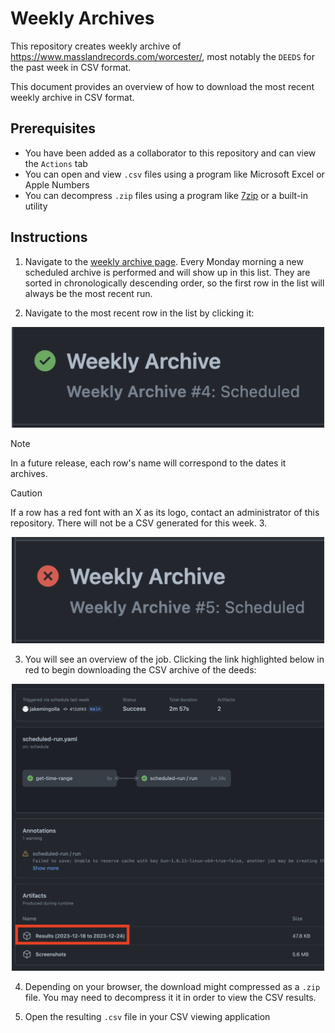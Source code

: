 # Weekly Archives

This repository creates weekly archive of
https://www.masslandrecords.com/worcester/, most notably the `DEEDS` for the
past week in CSV format.

This document provides an overview of how to download the most recent weekly
archive in CSV format.

## Prerequisites

- You have been added as a collaborator to this repository and can view the
  `Actions` tab
- You can open and view `.csv` files using a program like Microsoft Excel or
  Apple Numbers
- You can decompress `.zip` files using a program like
  [7zip](https://www.7-zip.org/) or a built-in utility

## Instructions

1. Navigate to the [weekly archive
   page](https://github.com/jakemingolla/worcester-deed-archive/actions/workflows/scheduled-run.yaml).
   Every Monday morning a new scheduled archive is performed and will show up in
   this list. They are sorted in chronologically descending order, so the first row
   in the list will always be the most recent run.

2. Navigate to the most recent row in the list by clicking it:

<div align="center">
  <img width=500 src="../static/weekly-archive-green.png">
</div>

> [!NOTE]
> In a future release, each row's name will correspond to the dates it archives.

> [!CAUTION]
> If a row has a red font with an X as its logo, contact an administrator of
> this repository. There will not be a CSV generated for this week. 3.

<div align="center">
  <img width=500 src="../static/weekly-archive-red.png">
</div>

3. You will see an overview of the job. Clicking the link highlighted below in
   red to begin downloading the CSV archive of the deeds:

<div align="center">
  <img width=500 src="../static/finished-scheduled-run.png">
</div>

4. Depending on your browser, the download might compressed as a `.zip` file.
   You may need to decompress it it in order to view the CSV results.

5. Open the resulting `.csv` file in your CSV viewing application
